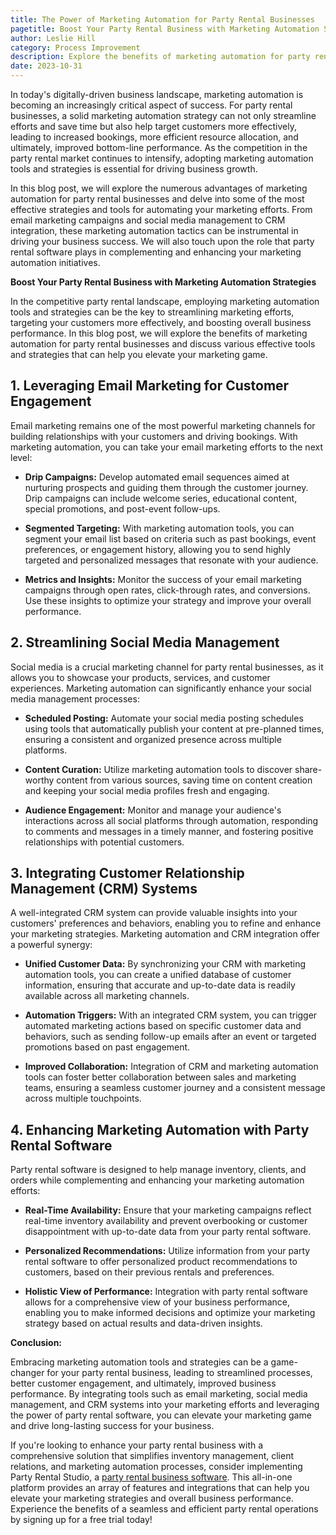 ```yaml
---
title: The Power of Marketing Automation for Party Rental Businesses
pagetitle: Boost Your Party Rental Business with Marketing Automation Strategies
author: Leslie Hill
category: Process Improvement
description: Explore the benefits of marketing automation for party rental businesses, including streamlined marketing efforts, targeted customer engagement, and boosted revenue, while learning about essential strategies and tools. Contact Party Rental Studio now.
date: 2023-10-31
---
```


In today's digitally-driven business landscape, marketing automation is becoming an increasingly critical aspect of success. For party rental businesses, a solid marketing automation strategy can not only streamline efforts and save time but also help target customers more effectively, leading to increased bookings, more efficient resource allocation, and ultimately, improved bottom-line performance. As the competition in the party rental market continues to intensify, adopting marketing automation tools and strategies is essential for driving business growth.

In this blog post, we will explore the numerous advantages of marketing automation for party rental businesses and delve into some of the most effective strategies and tools for automating your marketing efforts. From email marketing campaigns and social media management to CRM integration, these marketing automation tactics can be instrumental in driving your business success. We will also touch upon the role that party rental software plays in complementing and enhancing your marketing automation initiatives.

**Boost Your Party Rental Business with Marketing Automation Strategies**

In the competitive party rental landscape, employing marketing automation tools and strategies can be the key to streamlining marketing efforts, targeting your customers more effectively, and boosting overall business performance. In this blog post, we will explore the benefits of marketing automation for party rental businesses and discuss various effective tools and strategies that can help you elevate your marketing game.

## 1. Leveraging Email Marketing for Customer Engagement

Email marketing remains one of the most powerful marketing channels for building relationships with your customers and driving bookings. With marketing automation, you can take your email marketing efforts to the next level:

- **Drip Campaigns:**
  Develop automated email sequences aimed at nurturing prospects and guiding them through the customer journey. Drip campaigns can include welcome series, educational content, special promotions, and post-event follow-ups.

- **Segmented Targeting:**
  With marketing automation tools, you can segment your email list based on criteria such as past bookings, event preferences, or engagement history, allowing you to send highly targeted and personalized messages that resonate with your audience.

- **Metrics and Insights:**
  Monitor the success of your email marketing campaigns through open rates, click-through rates, and conversions. Use these insights to optimize your strategy and improve your overall performance.

## 2. Streamlining Social Media Management

Social media is a crucial marketing channel for party rental businesses, as it allows you to showcase your products, services, and customer experiences. Marketing automation can significantly enhance your social media management processes:

- **Scheduled Posting:**
  Automate your social media posting schedules using tools that automatically publish your content at pre-planned times, ensuring a consistent and organized presence across multiple platforms.

- **Content Curation:**
  Utilize marketing automation tools to discover share-worthy content from various sources, saving time on content creation and keeping your social media profiles fresh and engaging.

- **Audience Engagement:**
  Monitor and manage your audience's interactions across all social platforms through automation, responding to comments and messages in a timely manner, and fostering positive relationships with potential customers.

## 3. Integrating Customer Relationship Management (CRM) Systems

A well-integrated CRM system can provide valuable insights into your customers' preferences and behaviors, enabling you to refine and enhance your marketing strategies. Marketing automation and CRM integration offer a powerful synergy:

- **Unified Customer Data:**
  By synchronizing your CRM with marketing automation tools, you can create a unified database of customer information, ensuring that accurate and up-to-date data is readily available across all marketing channels.

- **Automation Triggers:**
  With an integrated CRM system, you can trigger automated marketing actions based on specific customer data and behaviors, such as sending follow-up emails after an event or targeted promotions based on past engagement.

- **Improved Collaboration:**
  Integration of CRM and marketing automation tools can foster better collaboration between sales and marketing teams, ensuring a seamless customer journey and a consistent message across multiple touchpoints.

## 4. Enhancing Marketing Automation with Party Rental Software

Party rental software is designed to help manage inventory, clients, and orders while complementing and enhancing your marketing automation efforts:

- **Real-Time Availability:**
  Ensure that your marketing campaigns reflect real-time inventory availability and prevent overbooking or customer disappointment with up-to-date data from your party rental software.

- **Personalized Recommendations:**
  Utilize information from your party rental software to offer personalized product recommendations to customers, based on their previous rentals and preferences.

- **Holistic View of Performance:**
  Integration with party rental software allows for a comprehensive view of your business performance, enabling you to make informed decisions and optimize your marketing strategy based on actual results and data-driven insights.

**Conclusion:**

Embracing marketing automation tools and strategies can be a game-changer for your party rental business, leading to streamlined processes, better customer engagement, and ultimately, improved business performance. By integrating tools such as email marketing, social media management, and CRM systems into your marketing efforts and leveraging the power of party rental software, you can elevate your marketing game and drive long-lasting success for your business.

If you're looking to enhance your party rental business with a comprehensive solution that simplifies inventory management, client relations, and marketing automation processes, consider implementing Party Rental Studio, a [party rental business software](https://partyrentalstudio.com). This all-in-one platform provides an array of features and integrations that can help you elevate your marketing strategies and overall business performance. Experience the benefits of a seamless and efficient party rental operations by signing up for a free trial today!
